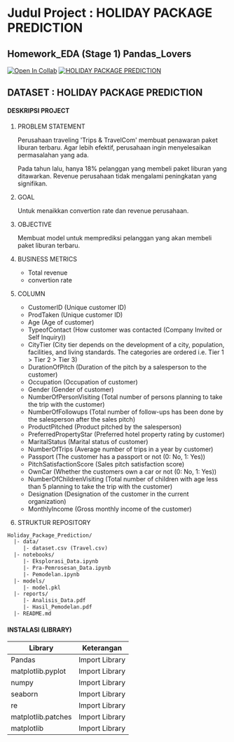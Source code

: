 
# Judul Project : HOLIDAY PACKAGE PREDICTION
## Homework_EDA (Stage 1) Pandas_Lovers

[![Open In Collab](https://colab.research.google.com/assets/colab-badge.svg)](https://colab.research.google.com/drive/1og6cvaGaytVXbDfEG2YFAhy9YhaIQPVY?usp=sharing#scrollTo=fQlFGqU0NjD-)
[![HOLIDAY PACKAGE PREDICTION](https://img.shields.io/badge/godoc-reference-blue.svg)](https://www.kaggle.com/datasets/susant4learning/holiday-package-purchase-prediction/code)

## DATASET : HOLIDAY PACKAGE PREDICTION
#### DESKRIPSI PROJECT

1. PROBLEM STATEMENT

    Perusahaan traveling 'Trips & TravelCom' membuat penawaran paket liburan terbaru. Agar lebih efektif, perusahaan ingin menyelesaikan permasalahan yang ada.

    Pada tahun lalu, hanya 18% pelanggan yang membeli paket liburan yang ditawarkan.
Revenue perusahaan tidak mengalami peningkatan yang signifikan.
2. GOAL

    Untuk menaikkan convertion rate dan revenue perusahaan.

3. OBJECTIVE

    Membuat model untuk memprediksi pelanggan yang akan membeli paket liburan terbaru.

4. BUSINESS METRICS

    - Total revenue
    - convertion rate

5. COLUMN
    - CustomerID (Unique customer ID)
    - ProdTaken (Unique customer ID)
    - Age (Age of customer)
    - TypeofContact (How customer was contacted (Company Invited or Self Inquiry))
    - CityTier (City tier depends on the development of a city, population, facilities, and living standards. The categories are ordered i.e. Tier 1 > Tier 2 > Tier 3)
    - DurationOfPitch (Duration of the pitch by a salesperson to the customer)
    - Occupation (Occupation of customer)
    - Gender (Gender of customer)
    - NumberOfPersonVisiting (Total number of persons planning to take the trip with the customer)
    - NumberOfFollowups (Total number of follow-ups has been done by the salesperson after the sales pitch)
    - ProductPitched (Product pitched by the salesperson)
    - PreferredPropertyStar (Preferred hotel property rating by customer)
    - MaritalStatus (Marital status of customer)
    - NumberOfTrips (Average number of trips in a year by customer)
    - Passport (The customer has a passport or not (0: No, 1: Yes))
    - PitchSatisfactionScore (Sales pitch satisfaction score)
    - OwnCar (Whether the customers own a car or not (0: No, 1: Yes))
    - NumberOfChildrenVisiting (Total number of children with age less than 5 planning to take the trip with the customer)
    - Designation (Designation of the customer in the current organization)
    - MonthlyIncome (Gross monthly income of the customer)
    
6. STRUKTUR REPOSITORY

```html
Holiday_Package_Prediction/
  |- data/
     |- dataset.csv (Travel.csv)
  |- notebooks/
     |- Eksplorasi_Data.ipynb
     |- Pra-Pemrosesan_Data.ipynb
     |- Pemodelan.ipynb
  |- models/
     |- model.pkl
  |- reports/
     |- Analisis_Data.pdf
     |- Hasil_Pemodelan.pdf
  |- README.md 
```


#### INSTALASI (LIBRARY)

| Library | Keterangan |
| ------ | ------ |
| Pandas | Import Library |
| matplotlib.pyplot | Import Library |
| numpy | Import Library |
| seaborn | Import Library |
| re | Import Library |
| matplotlib.patches | Import Library |
| matplotlib | Import Library |



